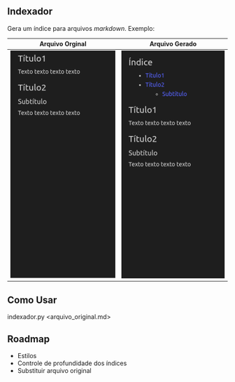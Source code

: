 ## Indexador

Gera um índice para arquivos *markdown*. Exemplo:

Arquivo Orginal | Arquivo Gerado
--- | ---
![alt text](/doc/img/antes.png?raw=true "Antes") | ![alt text](/doc/img/depois.png?raw=true "Depois")

## Como Usar

indexador.py <arquivo_original.md>

## Roadmap

* Estilos
* Controle de profundidade dos índices
* Substituir arquivo original
